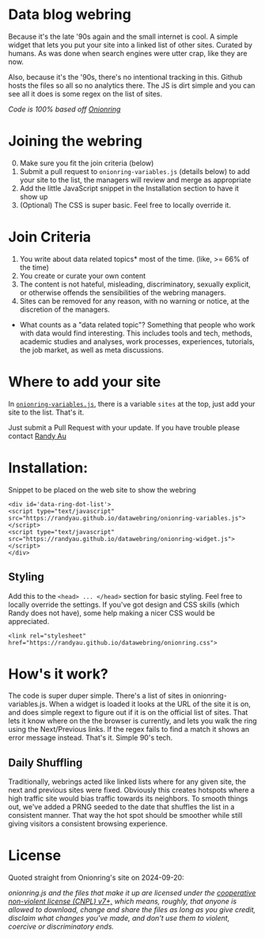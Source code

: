 # Data blog webring

Because it's the late '90s again and the small internet is cool.
A simple widget that lets you put your site into a linked list of other sites. 
Curated by humans. As was done when search engines were utter crap, like they are now.

Also, because it's the '90s, there's no intentional tracking in this. 
Github hosts the files so all so no analytics there. 
The JS is dirt simple and you can see all it does is some regex on the list of sites.

_Code is 100% based off [Onionring](https://garlic.garden/onionring)_

# Joining the webring

0. Make sure you fit the join criteria (below)
1. Submit a pull request to `onionring-variables.js` (details below) to add your site to the list, the managers will review and merge as appropriate
2. Add the little JavaScript snippet in the Installation section to have it show up
3. (Optional) The CSS is super basic. Feel free to locally override it.

# Join Criteria

1. You write about data related topics* most of the time. (like, >= 66% of the time)
2. You create or curate your own content
3. The content is not hateful, misleading, discriminatory, sexually explicit, or otherwise offends the sensibilities of the webring managers.
4. Sites can be removed for any reason, with no warning or notice, at the discretion of the managers.

* What counts as a "data related topic"? Something that people who work with data would find interesting.
This includes tools and tech, methods, academic studies and analyses, work processes, experiences, tutorials, the job market, as well as meta discussions.

# Where to add your site

In [`onionring-variables.js`](https://github.com/randyau/datawebring/blob/main/onionring-variables.js#L9), there is a variable `sites` at the top, just add your site to the list. That's it.

Just submit a Pull Request with your update. If you have trouble please contact [Randy Au](https://bsky.app/profile/randyau.com)

# Installation:

Snippet to be placed on the web site to show the webring
```
<div id='data-ring-dot-list'>
<script type="text/javascript" src="https://randyau.github.io/datawebring/onionring-variables.js"></script>
<script type="text/javascript" src="https://randyau.github.io/datawebring/onionring-widget.js"></script>
</div>
```

## Styling

Add this to the `<head> ... </head>` section for basic styling. Feel free to locally override the settings.
If you've got design and CSS skills (which Randy does not have), some help making a nicer CSS would be appreciated.


```
<link rel="stylesheet" href="https://randyau.github.io/datawebring/onionring.css">
```

# How's it work?

The code is super duper simple. There's a list of sites in onionring-variables.js. 
When a widget is loaded it looks at the URL of the site it is on, and does simple regext to figure out if it is on the official list of sites.
That lets it know where on the the browser is currently, and lets you walk the ring using the Next/Previous links. 
If the regex fails to find a match it shows an error message instead. That's it. Simple 90's tech.

## Daily Shuffling

Traditionally, webrings acted like linked lists where for any given site, the next and previous sites were fixed. 
Obviously this creates hotspots where a high traffic site would bias traffic towards its neighbors.
To smooth things out, we've added a PRNG seeded to the date that shuffles the list in a consistent manner. 
That way the hot spot should be smoother while still giving visitors a consistent browsing experience.

# License

Quoted straight from Onionring's site on 2024-09-20:

_onionring.js and the files that make it up are licensed under the [cooperative non-violent license (CNPL) v7+,](https://thufie.lain.haus/NPL.html) which means, roughly, that anyone is allowed to download, change and share the files as long as you give credit, disclaim what changes you've made, and don't use them to violent, coercive or discriminatory ends._
